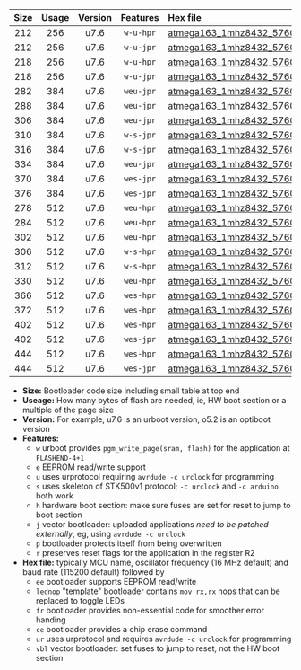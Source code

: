 |Size|Usage|Version|Features|Hex file|
|:-:|:-:|:-:|:-:|:--|
|212|256|u7.6|`w-u-hpr`|[atmega163_1mhz8432_57600bps_ur.hex](https://raw.githubusercontent.com/stefanrueger/urboot/main//atmega163_1mhz8432_57600bps_ur.hex)|
|212|256|u7.6|`w-u-jpr`|[atmega163_1mhz8432_57600bps_ur_vbl.hex](https://raw.githubusercontent.com/stefanrueger/urboot/main//atmega163_1mhz8432_57600bps_ur_vbl.hex)|
|218|256|u7.6|`w-u-hpr`|[atmega163_1mhz8432_57600bps_lednop_ur.hex](https://raw.githubusercontent.com/stefanrueger/urboot/main//atmega163_1mhz8432_57600bps_lednop_ur.hex)|
|218|256|u7.6|`w-u-jpr`|[atmega163_1mhz8432_57600bps_lednop_ur_vbl.hex](https://raw.githubusercontent.com/stefanrueger/urboot/main//atmega163_1mhz8432_57600bps_lednop_ur_vbl.hex)|
|282|384|u7.6|`weu-jpr`|[atmega163_1mhz8432_57600bps_ee_ur_vbl.hex](https://raw.githubusercontent.com/stefanrueger/urboot/main//atmega163_1mhz8432_57600bps_ee_ur_vbl.hex)|
|288|384|u7.6|`weu-jpr`|[atmega163_1mhz8432_57600bps_ee_lednop_ur_vbl.hex](https://raw.githubusercontent.com/stefanrueger/urboot/main//atmega163_1mhz8432_57600bps_ee_lednop_ur_vbl.hex)|
|306|384|u7.6|`weu-jpr`|[atmega163_1mhz8432_57600bps_ee_lednop_fr_ur_vbl.hex](https://raw.githubusercontent.com/stefanrueger/urboot/main//atmega163_1mhz8432_57600bps_ee_lednop_fr_ur_vbl.hex)|
|310|384|u7.6|`w-s-jpr`|[atmega163_1mhz8432_57600bps_vbl.hex](https://raw.githubusercontent.com/stefanrueger/urboot/main//atmega163_1mhz8432_57600bps_vbl.hex)|
|316|384|u7.6|`w-s-jpr`|[atmega163_1mhz8432_57600bps_lednop_vbl.hex](https://raw.githubusercontent.com/stefanrueger/urboot/main//atmega163_1mhz8432_57600bps_lednop_vbl.hex)|
|334|384|u7.6|`weu-jpr`|[atmega163_1mhz8432_57600bps_ee_lednop_fr_ce_ur_vbl.hex](https://raw.githubusercontent.com/stefanrueger/urboot/main//atmega163_1mhz8432_57600bps_ee_lednop_fr_ce_ur_vbl.hex)|
|370|384|u7.6|`wes-jpr`|[atmega163_1mhz8432_57600bps_ee_vbl.hex](https://raw.githubusercontent.com/stefanrueger/urboot/main//atmega163_1mhz8432_57600bps_ee_vbl.hex)|
|376|384|u7.6|`wes-jpr`|[atmega163_1mhz8432_57600bps_ee_lednop_vbl.hex](https://raw.githubusercontent.com/stefanrueger/urboot/main//atmega163_1mhz8432_57600bps_ee_lednop_vbl.hex)|
|278|512|u7.6|`weu-hpr`|[atmega163_1mhz8432_57600bps_ee_ur.hex](https://raw.githubusercontent.com/stefanrueger/urboot/main//atmega163_1mhz8432_57600bps_ee_ur.hex)|
|284|512|u7.6|`weu-hpr`|[atmega163_1mhz8432_57600bps_ee_lednop_ur.hex](https://raw.githubusercontent.com/stefanrueger/urboot/main//atmega163_1mhz8432_57600bps_ee_lednop_ur.hex)|
|302|512|u7.6|`weu-hpr`|[atmega163_1mhz8432_57600bps_ee_lednop_fr_ur.hex](https://raw.githubusercontent.com/stefanrueger/urboot/main//atmega163_1mhz8432_57600bps_ee_lednop_fr_ur.hex)|
|306|512|u7.6|`w-s-hpr`|[atmega163_1mhz8432_57600bps.hex](https://raw.githubusercontent.com/stefanrueger/urboot/main//atmega163_1mhz8432_57600bps.hex)|
|312|512|u7.6|`w-s-hpr`|[atmega163_1mhz8432_57600bps_lednop.hex](https://raw.githubusercontent.com/stefanrueger/urboot/main//atmega163_1mhz8432_57600bps_lednop.hex)|
|330|512|u7.6|`weu-hpr`|[atmega163_1mhz8432_57600bps_ee_lednop_fr_ce_ur.hex](https://raw.githubusercontent.com/stefanrueger/urboot/main//atmega163_1mhz8432_57600bps_ee_lednop_fr_ce_ur.hex)|
|366|512|u7.6|`wes-hpr`|[atmega163_1mhz8432_57600bps_ee.hex](https://raw.githubusercontent.com/stefanrueger/urboot/main//atmega163_1mhz8432_57600bps_ee.hex)|
|372|512|u7.6|`wes-hpr`|[atmega163_1mhz8432_57600bps_ee_lednop.hex](https://raw.githubusercontent.com/stefanrueger/urboot/main//atmega163_1mhz8432_57600bps_ee_lednop.hex)|
|402|512|u7.6|`wes-hpr`|[atmega163_1mhz8432_57600bps_ee_lednop_fr.hex](https://raw.githubusercontent.com/stefanrueger/urboot/main//atmega163_1mhz8432_57600bps_ee_lednop_fr.hex)|
|402|512|u7.6|`wes-jpr`|[atmega163_1mhz8432_57600bps_ee_lednop_fr_vbl.hex](https://raw.githubusercontent.com/stefanrueger/urboot/main//atmega163_1mhz8432_57600bps_ee_lednop_fr_vbl.hex)|
|444|512|u7.6|`wes-hpr`|[atmega163_1mhz8432_57600bps_ee_lednop_fr_ce.hex](https://raw.githubusercontent.com/stefanrueger/urboot/main//atmega163_1mhz8432_57600bps_ee_lednop_fr_ce.hex)|
|444|512|u7.6|`wes-jpr`|[atmega163_1mhz8432_57600bps_ee_lednop_fr_ce_vbl.hex](https://raw.githubusercontent.com/stefanrueger/urboot/main//atmega163_1mhz8432_57600bps_ee_lednop_fr_ce_vbl.hex)|

- **Size:** Bootloader code size including small table at top end
- **Useage:** How many bytes of flash are needed, ie, HW boot section or a multiple of the page size
- **Version:** For example, u7.6 is an urboot version, o5.2 is an optiboot version
- **Features:**
  + `w` urboot provides `pgm_write_page(sram, flash)` for the application at `FLASHEND-4+1`
  + `e` EEPROM read/write support
  + `u` uses urprotocol requiring `avrdude -c urclock` for programming
  + `s` uses skeleton of STK500v1 protocol; `-c urclock` and `-c arduino` both work
  + `h` hardware boot section: make sure fuses are set for reset to jump to boot section
  + `j` vector bootloader: uploaded applications *need to be patched externally*, eg, using `avrdude -c urclock`
  + `p` bootloader protects itself from being overwritten
  + `r` preserves reset flags for the application in the register R2
- **Hex file:** typically MCU name, oscillator frequency (16 MHz default) and baud rate (115200 default) followed by
  + `ee` bootloader supports EEPROM read/write
  + `lednop` "template" bootloader contains `mov rx,rx` nops that can be replaced to toggle LEDs
  + `fr` bootloader provides non-essential code for smoother error handing
  + `ce` bootloader provides a chip erase command
  + `ur` uses urprotocol and requires `avrdude -c urclock` for programming
  + `vbl` vector bootloader: set fuses to jump to reset, not the HW boot section

